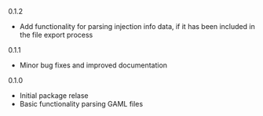 0.1.2
 * Add functionality for parsing injection info data, if it has been included in the file export process

0.1.1
 * Minor bug fixes and improved documentation

0.1.0
 * Initial package relase
 * Basic functionality parsing GAML files
